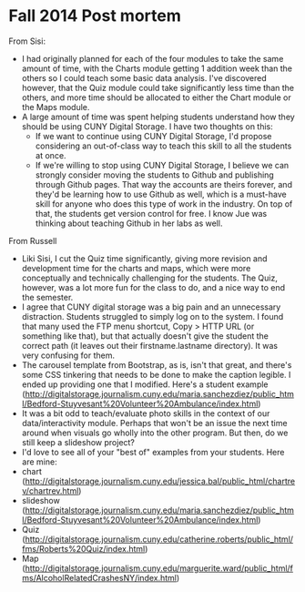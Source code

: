 # Fall 2014 Post mortem

From Sisi:
- I had originally planned for each of the four modules to take the same amount of time, with the Charts module getting 1 addition week than the others so I could teach some basic data analysis. I've discovered however, that the Quiz module could take significantly less time than the others, and more time should be allocated to either the Chart module or the Maps module.
- A large amount of time was spent helping students understand how they should be using CUNY Digital Storage. I have two thoughts on this:
  - If we want to continue using CUNY Digital Storage, I'd propose considering an out-of-class way to teach this skill to all the students at once.
  - If we're willing to stop using CUNY Digital Storage, I believe we can strongly consider moving the students to Github and publishing through Github pages. That way the accounts are theirs forever, and they'd be learning how to use Github as well, which is a must-have skill for anyone who does this type of work in the industry. On top of that, the students get version control for free. I know Jue was thinking about teaching Github in her labs as well.


From Russell
- Liki Sisi, I cut the Quiz time significantly, giving more revision and development time for the charts and maps, which were more conceptually and technically challenging for the students. The Quiz, however, was a lot more fun for the class to do, and a nice way to end the semester.
- I agree that CUNY digital storage was a big pain and an unnecessary distraction. Students struggled to simply log on to the system. I found that many used the FTP menu shortcut, Copy > HTTP URL (or something like that), but that actually doesn't give the student the correct path (it leaves out their firstname.lastname directory). It was very confusing for them.
- The carousel template from Bootstrap, as is, isn't that great, and there's some CSS tinkering that needs to be done to make the caption legible. I ended up providing one that I modified. Here's a student example (http://digitalstorage.journalism.cuny.edu/maria.sanchezdiez/public_html/Bedford-Stuyvesant%20Volunteer%20Ambulance/index.html)
- It was a bit odd to teach/evaluate photo skills in the context of our data/interactivity module. Perhaps that won't be an issue the next time around when visuals go wholly into the other program. But then, do we still keep a slideshow project?
- I'd love to see all of your "best of" examples from your students. Here are mine:
- chart (http://digitalstorage.journalism.cuny.edu/jessica.bal/public_html/chartrev/chartrev.html)
- slideshow (http://digitalstorage.journalism.cuny.edu/maria.sanchezdiez/public_html/Bedford-Stuyvesant%20Volunteer%20Ambulance/index.html)
- Quiz (http://digitalstorage.journalism.cuny.edu/catherine.roberts/public_html/fms/Roberts%20Quiz/index.html)
- Map (http://digitalstorage.journalism.cuny.edu/marguerite.ward/public_html/fms/AlcoholRelatedCrashesNY/index.html)
